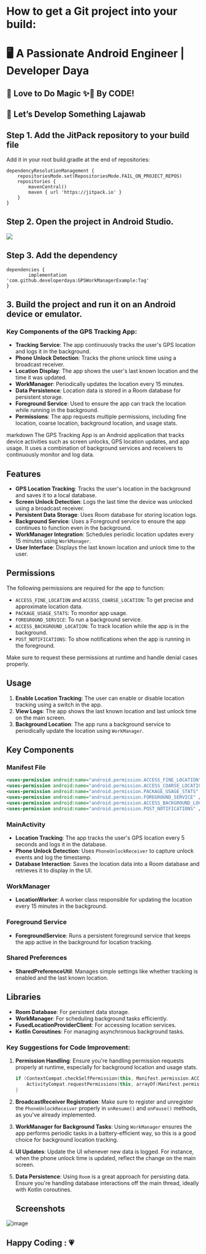 # How to get a Git project into your build:
# 🖥️ A Passionate Android Engineer | Developer Daya
## 💙 Love to Do Magic ✨💫 By CODE! 
## 🎨 Let’s Develop Something Lajawab

## Step 1. Add the JitPack repository to your build file
Add it in your root build.gradle at the end of repositories:

	dependencyResolutionManagement {
		repositoriesMode.set(RepositoriesMode.FAIL_ON_PROJECT_REPOS)
		repositories {
			mavenCentral()
			maven { url 'https://jitpack.io' }
		}
	}
## Step 2. Open the project in Android Studio.

 [![](https://jitpack.io/v/developerdaya/GPSWorkManagerExample.svg)](https://jitpack.io/#developerdaya/GPSWorkManagerExample)
## Step 3. Add the dependency

	dependencies {
	        implementation 'com.github.developerdaya:GPSWorkManagerExample:Tag'
	}
## 3. Build the project and run it on an Android device or emulator.
   
 ### Key Components of the GPS Tracking App:
- **Tracking Service**: The app continuously tracks the user's GPS location and logs it in the background.
- **Phone Unlock Detection**: Tracks the phone unlock time using a broadcast receiver.
- **Location Display**: The app shows the user's last known location and the time it was updated.
- **WorkManager**: Periodically updates the location every 15 minutes.
- **Data Persistence**: Location data is stored in a Room database for persistent storage.
- **Foreground Service**: Used to ensure the app can track the location while running in the background.
- **Permissions**: The app requests multiple permissions, including fine location, coarse location, background location, and usage stats.

markdown
The GPS Tracking App is an Android application that tracks device activities such as screen unlocks, GPS location updates, and app usage. It uses a combination of background services and receivers to continuously monitor and log data.

## Features
- **GPS Location Tracking**: Tracks the user's location in the background and saves it to a local database.
- **Screen Unlock Detection**: Logs the last time the device was unlocked using a broadcast receiver.
- **Persistent Data Storage**: Uses Room database for storing location logs.
- **Background Service**: Uses a Foreground service to ensure the app continues to function even in the background.
- **WorkManager Integration**: Schedules periodic location updates every 15 minutes using `WorkManager`.
- **User Interface**: Displays the last known location and unlock time to the user.

## Permissions
The following permissions are required for the app to function:
- `ACCESS_FINE_LOCATION` and `ACCESS_COARSE_LOCATION`: To get precise and approximate location data.
- `PACKAGE_USAGE_STATS`: To monitor app usage.
- `FOREGROUND_SERVICE`: To run a background service.
- `ACCESS_BACKGROUND_LOCATION`: To track location while the app is in the background.
- `POST_NOTIFICATIONS`: To show notifications when the app is running in the foreground.

Make sure to request these permissions at runtime and handle denial cases properly.

## Usage
1. **Enable Location Tracking**: The user can enable or disable location tracking using a switch in the app.
2. **View Logs**: The app shows the last known location and last unlock time on the main screen.
3. **Background Location**: The app runs a background service to periodically update the location using `WorkManager`.

## Key Components

### Manifest File
```xml
<uses-permission android:name="android.permission.ACCESS_FINE_LOCATION" />
<uses-permission android:name="android.permission.ACCESS_COARSE_LOCATION" />
<uses-permission android:name="android.permission.PACKAGE_USAGE_STATS" />
<uses-permission android:name="android.permission.FOREGROUND_SERVICE" />
<uses-permission android:name="android.permission.ACCESS_BACKGROUND_LOCATION" />
<uses-permission android:name="android.permission.POST_NOTIFICATIONS" />
```

### MainActivity
- **Location Tracking**: The app tracks the user's GPS location every 5 seconds and logs it in the database.
- **Phone Unlock Detection**: Uses `PhoneUnlockReceiver` to capture unlock events and log the timestamp.
- **Database Interaction**: Saves the location data into a Room database and retrieves it to display in the UI.

### WorkManager
- **LocationWorker**: A worker class responsible for updating the location every 15 minutes in the background.

### Foreground Service
- **ForegroundService**: Runs a persistent foreground service that keeps the app active in the background for location tracking.

### Shared Preferences
- **SharedPreferenceUtil**: Manages simple settings like whether tracking is enabled and the last known location.

## Libraries
- **Room Database**: For persistent data storage.
- **WorkManager**: For scheduling background tasks efficiently.
- **FusedLocationProviderClient**: For accessing location services.
- **Kotlin Coroutines**: For managing asynchronous background tasks.
### Key Suggestions for Code Improvement:

1. **Permission Handling**: 
   Ensure you're handling permission requests properly at runtime, especially for background location and usage stats.
   
   ```kotlin
   if (ContextCompat.checkSelfPermission(this, Manifest.permission.ACCESS_FINE_LOCATION) != PackageManager.PERMISSION_GRANTED) {
       ActivityCompat.requestPermissions(this, arrayOf(Manifest.permission.ACCESS_FINE_LOCATION), PERMISSION_REQUEST_CODE)
   }
   ```

2. **BroadcastReceiver Registration**: 
   Make sure to register and unregister the `PhoneUnlockReceiver` properly in `onResume()` and `onPause()` methods, as you've already implemented.

3. **WorkManager for Background Tasks**: 
   Using `WorkManager` ensures the app performs periodic tasks in a battery-efficient way, so this is a good choice for background location tracking.

4. **UI Updates**: 
   Update the UI whenever new data is logged. For instance, when the phone unlock time is updated, reflect the change on the main screen.

5. **Data Persistence**: 
   Using `Room` is a great approach for persisting data. Ensure you're handling database interactions off the main thread, ideally with Kotlin coroutines.
   ## Screenshots
![image](https://github.com/user-attachments/assets/3077e4fa-1626-4dd9-8da0-94738c86f31b) 


## Happy Coding : 💗
